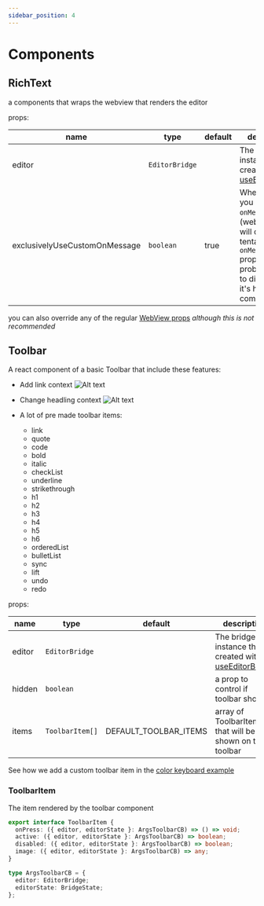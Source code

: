 ```yaml
---
sidebar_position: 4
---
```


# Components

## RichText

a components that wraps the webview that renders the editor

props:

| name                          | type           | default | description                                                                                                                                                  |
| ----------------------------- | -------------- | ------- | ------------------------------------------------------------------------------------------------------------------------------------------------------------ |
| editor                        | `EditorBridge` |         | The bridge instance that created with [useEditorBridge](./EditorBridge)                                                                                      |
| exclusivelyUseCustomOnMessage | `boolean`      | true    | When true, if you pass an `onMessage` prop (webview) this will override tentap's own `onMessage` property. You probably want to disable this, it's here for compatibility. |

you can also override any of the regular [WebView props](https://github.com/react-native-webview/react-native-webview/blob/HEAD/docs/Reference.md) <i>although this is not recommended</i>

## Toolbar

A react component of a basic Toolbar that include these features:

- Add link context <img title="a title" alt="Alt text" src="/10tap-editor/img/addlink.png" />
- Change headling context <img title="a title" alt="Alt text" src="/10tap-editor/img/heading.png" />

- A lot of pre made toolbar items:
  - link
  - quote
  - code
  - bold
  - italic
  - checkList
  - underline
  - strikethrough
  - h1
  - h2
  - h3
  - h4
  - h5
  - h6
  - orderedList
  - bulletList
  - sync
  - lift
  - undo
  - redo

props:

| name   | type            | default               | description                                                             |
| ------ | --------------- | --------------------- | ----------------------------------------------------------------------- |
| editor | `EditorBridge`  |                       | The bridge instance that created with [useEditorBridge](./EditorBridge) |
| hidden | `boolean`       |                       | a prop to control if toolbar shown                                      |
| items  | `ToolbarItem[]` | DEFAULT_TOOLBAR_ITEMS | array of ToolbarItem's that will be shown on the toolbar                |

See how we add a custom toolbar item in the [color keyboard example](../examples/colorKeyboard.md)

### ToolbarItem

The item rendered by the toolbar component

```ts
export interface ToolbarItem {
  onPress: ({ editor, editorState }: ArgsToolbarCB) => () => void;
  active: ({ editor, editorState }: ArgsToolbarCB) => boolean;
  disabled: ({ editor, editorState }: ArgsToolbarCB) => boolean;
  image: ({ editor, editorState }: ArgsToolbarCB) => any;
}

type ArgsToolbarCB = {
  editor: EditorBridge;
  editorState: BridgeState;
};
```
